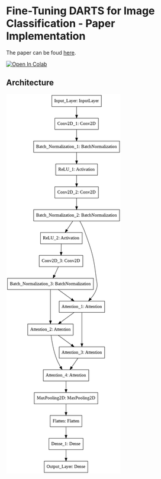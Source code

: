 # Fine-Tuning DARTS for Image Classification - Paper Implementation

The paper can be foud [here](https://arxiv.org/pdf/2006.09042.pdf).

<a href="https://colab.research.google.com/github/RohitGanji/fine-tuning-darts/blob/main/Fine_Tuning_DARTS_for_Image_Classification_Paper_Implementation.ipynb" target="_parent"><img src="https://colab.research.google.com/assets/colab-badge.svg" alt="Open In Colab"/></a>

## Architecture
![](architecture.png)
